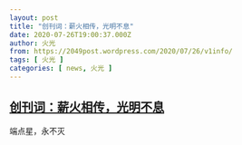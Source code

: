 ```yaml
---
layout: post
title: "创刊词：薪火相传，光明不息"
date: 2020-07-26T19:00:37.000Z
author: 火光
from: https://2049post.wordpress.com/2020/07/26/v1info/
tags: [ 火光 ]
categories: [ news, 火光 ]
---
```

<!--1595790037000-->
[创刊词：薪火相传，光明不息](https://2049post.wordpress.com/2020/07/26/v1info/)
------

<div>
端点星，永不灭
</div>
